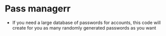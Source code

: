 # Pass managerr
* If you need a large database of passwords for accounts, this code will create for you as many randomly generated passwords as you want
